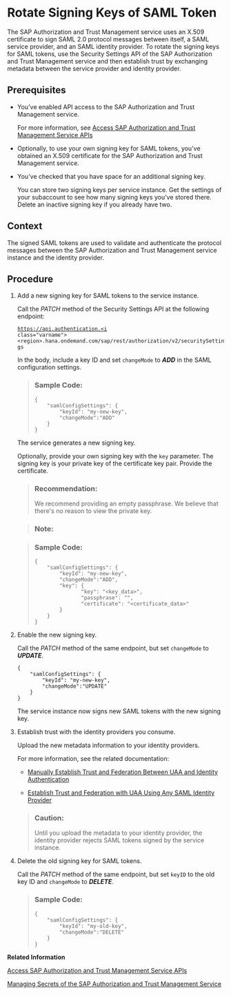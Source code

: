 <!-- loio052e9b4b54ce4c268422b1f2c736e47e -->

# Rotate Signing Keys of SAML Token

The SAP Authorization and Trust Management service uses an X.509 certificate to sign SAML 2.0 protocol messages between itself, a SAML service provider, and an SAML identity provider. To rotate the signing keys for SAML tokens, use the Security Settings API of the SAP Authorization and Trust Management service and then establish trust by exchanging metadata between the service provider and identity provider.



<a name="loio052e9b4b54ce4c268422b1f2c736e47e__prereq_g3h_l5y_tjb"/>

## Prerequisites

-   You've enabled API access to the SAP Authorization and Trust Management service.

    For more information, see [Access SAP Authorization and Trust Management Service APIs](access-sap-authorization-and-trust-management-service-apis-ebc9113.md)

-   Optionally, to use your own signing key for SAML tokens, you've obtained an X.509 certificate for the SAP Authorization and Trust Management service.

-   You've checked that you have space for an additional signing key.

    You can store two signing keys per service instance. Get the settings of your subaccount to see how many signing keys you’ve stored there. Delete an inactive signing key if you already have two.




<a name="loio052e9b4b54ce4c268422b1f2c736e47e__context_w3m_mjz_tjb"/>

## Context

The signed SAML tokens are used to validate and authenticate the protocol messages between the SAP Authorization and Trust Management service instance and the identity provider.



<a name="loio052e9b4b54ce4c268422b1f2c736e47e__steps_txf_23s_tjb"/>

## Procedure

1.  Add a new signing key for SAML tokens to the service instance.

    Call the *PATCH* method of the Security Settings API at the following endpoint:

    <code>https://api.authentication.<i class="varname">&lt;region&gt;</i>.hana.ondemand.com/sap/rest/authorization/v2/securitySettings</code>

    In the body, include a key ID and set `changeMode` to ***ADD*** in the SAML configuration settings.

    > ### Sample Code:  
    > ```
    > {
    >     "samlConfigSettings": {
    >         "keyId": "my-new-key",
    >         "changeMode":"ADD"
    >     }
    > }
    > ```

    The service generates a new signing key.

    Optionally, provide your own signing key with the `key` parameter. The signing key is your private key of the certificate key pair. Provide the certificate.

    > ### Recommendation:  
    > We recommend providing an empty passphrase. We believe that there's no reason to view the private key.

    > ### Note:  

    > ### Sample Code:  
    > ```
    > {
    >     "samlConfigSettings": {
    >         "keyId": "my-new-key",
    >         "changeMode":"ADD",
    >         "key": {
    >                "key": "<key_data>",
    >                "passphrase": "",
    >                "certificate": "<certificate_data>"
    >         }
    >     }
    > }
    > ```

2.  Enable the new signing key.

    Call the *PATCH* method of the same endpoint, but set `changeMode` to ***UPDATE***.

    ```
    {
        "samlConfigSettings": {
            "keyId": "my-new-key",
            "changeMode":"UPDATE"
        }
    }
    ```

    The service instance now signs new SAML tokens with the new signing key.

3.  Establish trust with the identity providers you consume.

    Upload the new metadata information to your identity providers.

    For more information, see the related documentation:

    -   [Manually Establish Trust and Federation Between UAA and Identity Authentication](manually-establish-trust-and-federation-between-uaa-and-identity-authentication-7c6aa87.md#loio7c6aa87459764b179aeccadccd4f91f3)

    -   [Establish Trust and Federation with UAA Using Any SAML Identity Provider](establish-trust-and-federation-with-uaa-using-any-saml-identity-provider-2ce3938.md#loio2ce3938c66d94479848bff3090999027)


    > ### Caution:  
    > Until you upload the metadata to your identity provider, the identity provider rejects SAML tokens signed by the service instance.

4.  Delete the old signing key for SAML tokens.

    Call the *PATCH* method of the same endpoint, but set `keyID` to the old key ID and `changeMode` to ***DELETE***.

    > ### Sample Code:  
    > ```
    > {
    >     "samlConfigSettings": {
    >         "keyId": "my-old-key",
    >         "changeMode":"DELETE"
    >     }
    > }
    > ```


**Related Information**  


[Access SAP Authorization and Trust Management Service APIs](access-sap-authorization-and-trust-management-service-apis-ebc9113.md "To enable programmatic access to the SAP Authorization and Trust Management service (XSUAA) in your multi-environment subaccount, create a service instance with the apiaccess plan.")

[Managing Secrets of the SAP Authorization and Trust Management Service](managing-secrets-of-the-sap-authorization-and-trust-management-service-22f4a5c.md "The SAP Authorization and Trust Management service maintains a number of secrets to ensure secure operation of the service. Your organization can have policies that require you change secrets or you may need to respond to the loss of a secret.")

